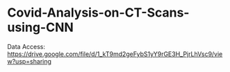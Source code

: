# Covid-Analysis-on-CT-Scans-using-CNN

Data Access: https://drive.google.com/file/d/1_kT9md2geFybS1yY9rGE3H_PjrLhVsc9/view?usp=sharing
